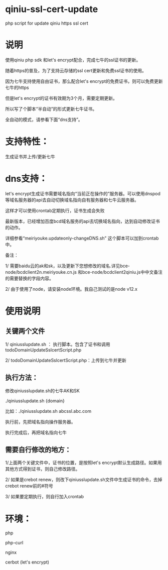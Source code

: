 # qiniu-ssl-cert-update

php script for update qiniu https ssl cert

# 说明

使用qiniu php sdk 和let's encrypt配合，完成七牛的ssl证书的更新。

随着https的普及，为了支持云存储的ssl cert更新和免费ssl证书的使用。

因为七牛支持使用自由证书，那么配合let's encrypt的免费证书，则可以免费更新七牛的https

但是let's encrypt的证书有效期为3个月，需要定期更新。

所以写了个脚本“半自动”的形式更新七牛证书。

全自动的模式，请参看下面“dns支持”。

# 支持特性：

生成证书并上传/更新七牛

# dns支持：

let's encrypt生成证书需要域名指向“当前正在操作的”服务器。可以使用dnspod等域名服务器的api去自动切换域名指向自有服务器和七牛云服务器。

这样才可以使用crontab定期执行，证书生成会失败

最新版本，已经增加百度bcd域名服务的api去切换域名指向，达到自动修改证书的动作。

详细参看“meiriyouke.updateonly-changeDNS.sh” 这个脚本可以加到crontab中。

备注：

1/ 需要baidu云的ak和sk，以及更新下您想修改的域名.详见bce-node/bcdclient2n.meiriyouke.cn.js 和bce-node/bcdclient2qiniu.js中中文备注的需要替换的字段内容。

2/ 由于使用了node，请安装node环境。我自己测试的是node v12.x

# 使用说明


## 关键两个文件

1/ qiniusslupdate.sh ： 执行脚本。包含了证书和调用todoDomainUpdateSslcertScript.php

2/ todoDomainUpdateSslcertScript.php：上传到七牛并更新

## 执行方法：

修改qiniusslupdate.sh的七牛AK和SK

./qiniusslupdate.sh {domain}

比如：./qiniusslupdate.sh abcssl.abc.com

执行前，先把域名指向操作服务器。

执行完成后，再把域名指向七牛

## 需要自行修改的地方：

1/上面两个关键文件中，证书的位置，是按照let's encrypt默认生成路径。如果用其他方式得到证书，则自己修改路径。

2/ 如果是crebot renew，则改下qiniusslupdate.sh文件中生成证书的命令，去掉crebot renew前的#符号

3/ 如果要定期执行，则自行加入crontab

# 环境：

php

php-curl

nginx

cerbot (let's encrypt)
